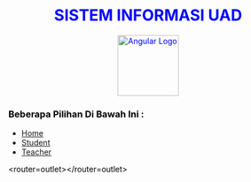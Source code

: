 <div style="text-align:center">
	<h1>
		<font color=blue>SISTEM INFORMASI UAD</color>
	</h1>
	<img width="110px" alt="Angular Logo" src="Angular Logo.jpg">
</div> 
   <h3><font color=black>Beberapa Pilihan Di Bawah Ini :</color></h3>
<ul> 
	<li><a href="" routerLink="/home">Home</a></li>
    <li><a href="" routerLink="/home">Student</a></li>
    <li><a href="" routerLink="/home">Teacher</a></li>
</ul>

<router=outlet></router=outlet>
